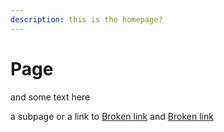 ```yaml
---
description: this is the homepage?
---
```


# Page

and some text here

a subpage or a link to [Broken link](broken-reference "mention") and [Broken link](broken-reference "mention")
